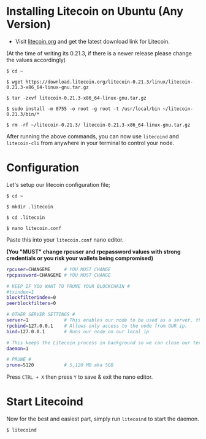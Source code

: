 # Installing Litecoin on Ubuntu (Any Version)

- Visit [litecoin.org](https://litecoin.org/) and get the latest download link for Litecoin.

(At the time of writing its 0.21.3, if there is a newer release please change the values accordingly)

```console
$ cd ~
```
```console
$ wget https://download.litecoin.org/litecoin-0.21.3/linux/litecoin-0.21.3-x86_64-linux-gnu.tar.gz
```
```console
$ tar -zxvf litecoin-0.21.3-x86_64-linux-gnu.tar.gz
```
```console
$ sudo install -m 0755 -o root -g root -t /usr/local/bin ~/litecoin-0.21.3/bin/*
```
```console
$ rm -rf ~/litecoin-0.21.3/ litecoin-0.21.3-x86_64-linux-gnu.tar.gz
```

After running the above commands, you can now use `litecoind` and `litecoin-cli` from anywhere in your terminal to control your node.

# Configuration

Let's setup our litecoin configuration file;

```console
$ cd ~
```
```console
$ mkdir .litecoin
```
```console
$ cd .litecoin
```
```console
$ nano litecoin.conf
```

Paste this into your `litecoin.conf` nano editor.

**(You "MUST" change rpcuser and rpcpassword values with strong credentials or you risk your wallets being compromised)**

```bash
rpcuser=CHANGEME     # YOU MUST CHANGE
rpcpassword=CHANGEME # YOU MUST CHANGE

# KEEP IF YOU WANT TO PRUNE YOUR BLOCKCHAIN #
#txindex=1
blockfilterindex=0
peerblockfilters=0

# OTHER SERVER SETTINGS #
server=1             # This enables our node to be used as a server, this lets us control our wallets and use in applications.
rpcbind=127.0.0.1    # Allows only access to the node from OUR ip.
bind=127.0.0.1       # Runs our node on our local ip

# This keeps the Litecoin process in background so we can close our terminal
daemon=1

# PRUNE #
prune=5120           # 5,120 MB aka 5GB
```

Press `CTRL + X` then press `Y` to save & exit the nano editor.

# Start Litecoind
Now for the best and easiest part, simply run `litecoind` to start the daemon.
```console
$ litecoind
```
